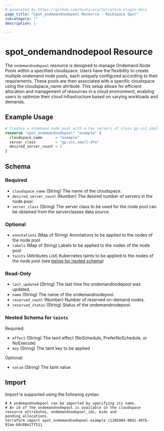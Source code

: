 ```yaml
---
# generated by https://github.com/hashicorp/terraform-plugin-docs
page_title: "spot_ondemandnodepool Resource - Rackspace Spot"
subcategory: ""
description: |-
  
---
```


# spot_ondemandnodepool Resource

The `ondemandnodepool` resource is designed to manage Ondemand Node Pools within a specified cloudspace. Users have the flexibility to create multiple ondemand node pools, each uniquely configured according to their requirements. These pools are then associated with a specific cloudspace using the cloudspace_name attribute. This setup allows for efficient allocation and management of resources in a cloud environment, enabling users to optimize their cloud infrastructure based on varying workloads and demands.

## Example Usage

```terraform
# Creates a ondemand node pool with a two servers of class gp.vs1.small-dfw.
resource "spot_ondemandnodepool" "example" {
  cloudspace_name      = "example"
  server_class         = "gp.vs1.small-dfw"
  desired_server_count = 2
}
```

<!-- schema generated by tfplugindocs -->
## Schema

### Required

- `cloudspace_name` (String) The name of the cloudspace.
- `desired_server_count` (Number) The desired number of servers in the node pool.
- `server_class` (String) The server class to be used for the node pool can be obtained from the serverclasses data source.

### Optional

- `annotations` (Map of String) Annotations to be applied to the nodes of the node pool
- `labels` (Map of String) Labels to be applied to the nodes of the node pool
- `taints` (Attributes List) Kubernetes taints to be applied to the nodes of the node pool (see [below for nested schema](#nestedatt--taints))

### Read-Only

- `last_updated` (String) The last time the ondemandnodepool was updated.
- `name` (String) The name of the ondemandnodepool.
- `reserved_count` (Number) Number of reserved on-demand nodes.
- `reserved_status` (String) Status of the ondemandnodepool.

<a id="nestedatt--taints"></a>
### Nested Schema for `taints`

Required:

- `effect` (String) The taint effect (NoSchedule, PreferNoSchedule, or NoExecute)
- `key` (String) The taint key to be applied

Optional:

- `value` (String) The taint value

## Import

Import is supported using the following syntax:

```shell
# A ondemandnodepool can be imported by specifying its name.
# An id of the ondemandnodepool is available in the cloudspace resource attributes, ondemandnodepool_ids, bids and pending_allocations.
terraform import spot_ondemandnodepool.example c126b90d-00d1-48fb-92ae-b8c88e27f511
```
